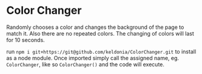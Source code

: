 # Color Changer

Randomly chooses a color and changes the background of the page to match it.  Also there are no repeated colors.  The changing of colors will last for 10 seconds.

run `npm i git+https://git@github.com/keldonia/ColorChanger.git` to install
as a node module.  Once imported simply call the assigned name, eg. `ColorChanger`, like so `ColorChanger()` and the code will execute.
